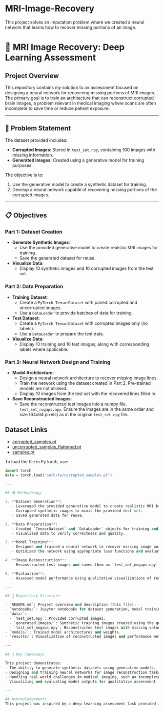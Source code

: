 # MRI-Image-Recovery
This project solves an imputation problem where we created a neural network that learns how to recover missing portions of an image.

# 🧠 MRI Image Recovery: Deep Learning Assessment

## Project Overview
This repository contains my solution to an assessment focused on designing a neural network for recovering missing portions of MRI images. The primary goal is to train an architecture that can reconstruct corrupted brain images, a problem relevant in medical imaging where scans are often incomplete to save time or reduce patient exposure.

---

## 📄 Problem Statement
The dataset provided includes:
- **Corrupted Images**: Stored in `test_set.npy`, containing 100 images with missing information.
- **Generated Images**: Created using a generative model for training purposes.

The objective is to:
1. Use the generative model to create a synthetic dataset for training.
2. Develop a neural network capable of recovering missing portions of the corrupted images.

---

## 📋 Objectives

### Part 1: Dataset Creation
- **Generate Synthetic Images**:
  - Use the provided generative model to create realistic MRI images for training.
  - Save the generated dataset for reuse.
- **Visualize Data**:
  - Display 10 synthetic images and 10 corrupted images from the test set.

### Part 2: Data Preparation
- **Training Dataset**:
  - Create a `PyTorch TensorDataset` with paired corrupted and uncorrupted images.
  - Use a `DataLoader` to provide batches of data for training.
- **Test Dataset**:
  - Create a `PyTorch TensorDataset` with corrupted images only (no labels).
  - Use a `DataLoader` to prepare the test data.
- **Visualize Data**:
  - Display 10 training and 10 test images, along with corresponding labels where applicable.

### Part 3: Neural Network Design and Training
- **Model Architecture**:
  - Design a neural network architecture to recover missing image lines.
  - Train the network using the dataset created in Part 2. Pre-trained models are not allowed.
  - Display 10 images from the test set with the recovered lines filled in.
- **Save Reconstructed Images**:
  - Save the reconstructed test images into a numpy file, `test_set_nogaps.npy`. Ensure the images are in the same order and size (64x64 pixels) as in the original `test_set.npy` file.


## Dataset Links
- [corrupted_samples.pt](https://drive.google.com/file/d/1JYX_1GB6fy6Z9Czc8i_jvtXliKdk9h1o/view?usp=sharing)
- [uncorrupted_samples_flattened.pt](https://drive.google.com/file/d/1OYwhOwAvJw9sF4ZUJhGbzmVwVNm-SslH/view?usp=sharing)
- [samples.pt](https://drive.google.com/file/d/1GJ8YAoviGqBJAMxSqt8CYPnzG0qvrllX/view?usp=sharing)
  
To load the file in PyTorch, use:
```python
import torch
data = torch.load("path/to/corrupted_samples.pt")

---

## 🛠️ Methodology

1. **Dataset Generation**:
   - Leveraged the provided generative model to create realistic MRI brain images.
   - Corrupted synthetic images to mimic the provided test set.
   - Saved generated data for reuse.

2. **Data Preparation**:
   - Created `TensorDataset` and `DataLoader` objects for training and testing.
   - Visualized data to verify correctness and quality.

3. **Model Training**:
   - Designed and trained a neural network to recover missing image portions.
   - Optimized the network using appropriate loss functions and evaluation metrics.

4. **Image Reconstruction**:
   - Reconstructed test images and saved them as `test_set_nogaps.npy`.

5. **Evaluation**:
   - Assessed model performance using qualitative visualizations of reconstructed images.

---

## 📂 Repository Structure

- `README.md`: Project overview and description (this file).
- `notebooks/`: Jupyter notebooks for dataset generation, model training, and evaluation.
- `data/`:
  - `test_set.npy`: Provided corrupted images.
  - `generated_images/`: Synthetic training images created using the generative model.
  - `test_set_nogaps.npy`: Reconstructed test images with missing values filled in.
- `models/`: Trained model architectures and weights.
- `results/`: Visualization of reconstructed images and performance metrics.

---

## 🎯 Key Takeaways

This project demonstrates:
- The ability to generate synthetic datasets using generative models.
- Designing and training neural networks for image reconstruction tasks.
- Handling real-world challenges in medical imaging, such as incomplete data.
- Visualizing and evaluating model outputs for qualitative assessment.

---

## Acknowledgements
This project was inspired by a deep learning assessment task provided in a course. Online resources, including documentation, tools, and AI assistance, were used, with proper attribution wherever applicable.


